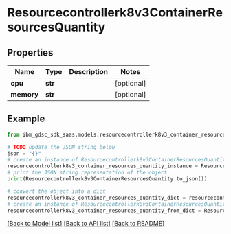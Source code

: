 # Resourcecontrollerk8v3ContainerResourcesQuantity


## Properties

Name | Type | Description | Notes
------------ | ------------- | ------------- | -------------
**cpu** | **str** |  | [optional] 
**memory** | **str** |  | [optional] 

## Example

```python
from ibm_gdsc_sdk_saas.models.resourcecontrollerk8v3_container_resources_quantity import Resourcecontrollerk8v3ContainerResourcesQuantity

# TODO update the JSON string below
json = "{}"
# create an instance of Resourcecontrollerk8v3ContainerResourcesQuantity from a JSON string
resourcecontrollerk8v3_container_resources_quantity_instance = Resourcecontrollerk8v3ContainerResourcesQuantity.from_json(json)
# print the JSON string representation of the object
print(Resourcecontrollerk8v3ContainerResourcesQuantity.to_json())

# convert the object into a dict
resourcecontrollerk8v3_container_resources_quantity_dict = resourcecontrollerk8v3_container_resources_quantity_instance.to_dict()
# create an instance of Resourcecontrollerk8v3ContainerResourcesQuantity from a dict
resourcecontrollerk8v3_container_resources_quantity_from_dict = Resourcecontrollerk8v3ContainerResourcesQuantity.from_dict(resourcecontrollerk8v3_container_resources_quantity_dict)
```
[[Back to Model list]](../README.md#documentation-for-models) [[Back to API list]](../README.md#documentation-for-api-endpoints) [[Back to README]](../README.md)


